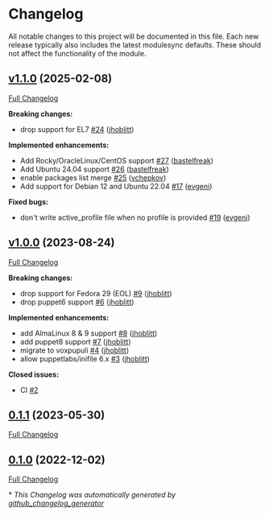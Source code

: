 # Changelog

All notable changes to this project will be documented in this file.
Each new release typically also includes the latest modulesync defaults.
These should not affect the functionality of the module.

## [v1.1.0](https://github.com/voxpupuli/puppet-tuned/tree/v1.1.0) (2025-02-08)

[Full Changelog](https://github.com/voxpupuli/puppet-tuned/compare/v1.0.0...v1.1.0)

**Breaking changes:**

- drop support for EL7 [\#24](https://github.com/voxpupuli/puppet-tuned/pull/24) ([jhoblitt](https://github.com/jhoblitt))

**Implemented enhancements:**

- Add Rocky/OracleLinux/CentOS support [\#27](https://github.com/voxpupuli/puppet-tuned/pull/27) ([bastelfreak](https://github.com/bastelfreak))
- Add Ubuntu 24.04 support [\#26](https://github.com/voxpupuli/puppet-tuned/pull/26) ([bastelfreak](https://github.com/bastelfreak))
- enable packages list merge [\#25](https://github.com/voxpupuli/puppet-tuned/pull/25) ([vchepkov](https://github.com/vchepkov))
- Add support for Debian 12 and Ubuntu 22.04 [\#17](https://github.com/voxpupuli/puppet-tuned/pull/17) ([evgeni](https://github.com/evgeni))

**Fixed bugs:**

- don't write active\_profile file when no profile is provided [\#19](https://github.com/voxpupuli/puppet-tuned/pull/19) ([evgeni](https://github.com/evgeni))

## [v1.0.0](https://github.com/voxpupuli/puppet-tuned/tree/v1.0.0) (2023-08-24)

[Full Changelog](https://github.com/voxpupuli/puppet-tuned/compare/0.1.1...v1.0.0)

**Breaking changes:**

- drop support for Fedora 29 \(EOL\) [\#9](https://github.com/voxpupuli/puppet-tuned/pull/9) ([jhoblitt](https://github.com/jhoblitt))
- drop puppet6 support [\#6](https://github.com/voxpupuli/puppet-tuned/pull/6) ([jhoblitt](https://github.com/jhoblitt))

**Implemented enhancements:**

- add AlmaLinux 8 & 9 support [\#8](https://github.com/voxpupuli/puppet-tuned/pull/8) ([jhoblitt](https://github.com/jhoblitt))
- add puppet8 support [\#7](https://github.com/voxpupuli/puppet-tuned/pull/7) ([jhoblitt](https://github.com/jhoblitt))
- migrate to voxpupuli [\#4](https://github.com/voxpupuli/puppet-tuned/pull/4) ([jhoblitt](https://github.com/jhoblitt))
- allow puppetlabs/inifile 6.x [\#3](https://github.com/voxpupuli/puppet-tuned/pull/3) ([jhoblitt](https://github.com/jhoblitt))

**Closed issues:**

- CI [\#2](https://github.com/voxpupuli/puppet-tuned/issues/2)

## [0.1.1](https://github.com/voxpupuli/puppet-tuned/tree/0.1.1) (2023-05-30)

[Full Changelog](https://github.com/voxpupuli/puppet-tuned/compare/0.1.0...0.1.1)

## [0.1.0](https://github.com/voxpupuli/puppet-tuned/tree/0.1.0) (2022-12-02)

[Full Changelog](https://github.com/voxpupuli/puppet-tuned/compare/8da7c92422e8972ca0fb1ef2375401d488cbc154...0.1.0)



\* *This Changelog was automatically generated by [github_changelog_generator](https://github.com/github-changelog-generator/github-changelog-generator)*
